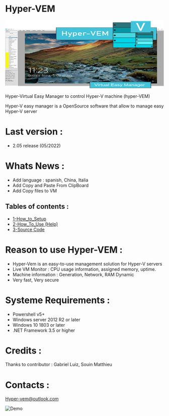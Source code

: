 # Hyper-VEM 

![Logo](pictures/hyepr-vem-logo-github.png "Logo")

Hyper-Virtual Easy Manager to control Hyper-V machine (hyper-VEM)

Hyper-V easy manager is a OpenSource software that allow to manage easy Hyper-V server


# Last version : 
* 2.05 release (05/2022)

# Whats News :
* Add language : spanish, China, Italia
* Add Copy and Paste From ClipBoard
* Add Copy files to VM

## Tables of contents : 

* [1-How_to_Setup](Setup-Readme.md)
* [2-How_To_Use (Help)](How-TO-USE.md)
* [3-Source Code](/Source-Codes)

# Reason to use Hyper-VEM :

* Hyper-Vem is an easy-to-use management solution for Hyper-V servers
* Live VM Monitor : CPU usage information, assigned memory, uptime. 
* Machine information : Generation, Network, RAM Dynamic
* Very fast, Very secure


# Systeme Requirements :

* Powershell v5+
* Windows server 2012 R2 or later
* Windows 10 1803 or later
* .NET Framework 3.5 or higher

# Credits : 

Thanks to contributor : Gabriel Luiz, Souin Matthieu

# Contacts :

Hyper-vem@outlook.com 

![Demo](pictures/Hyper-VEM-1.gif "Demo")



